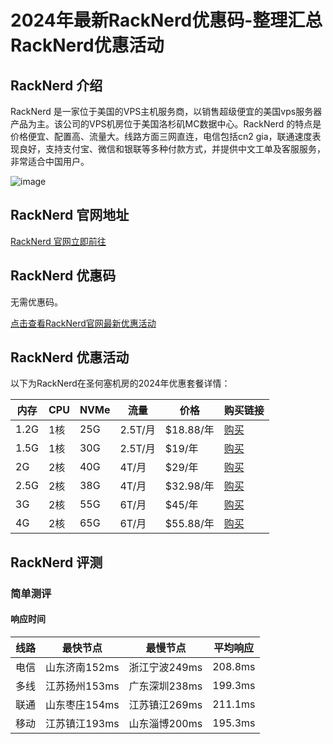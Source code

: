 # 2024年最新RackNerd优惠码-整理汇总RackNerd优惠活动

## RackNerd 介绍

RackNerd 是一家位于美国的VPS主机服务商，以销售超级便宜的美国vps服务器产品为主。该公司的VPS机房位于美国洛杉矶MC数据中心。RackNerd 的特点是价格便宜、配置高、流量大。线路方面三网直连，电信包括cn2 gia，联通速度表现良好，支持支付宝、微信和银联等多种付款方式，并提供中文工单及客服服务，非常适合中国用户。

![image](https://github.com/sammieburrill623/RackNerd/assets/167663553/ea4e32f2-6f52-435f-9732-c7bf0e5be3b9)

## RackNerd 官网地址

[RackNerd 官网立即前往](https://my.racknerd.com/aff.php?aff=11397)

## RackNerd 优惠码

无需优惠码。

[点击查看RackNerd官网最新优惠活动](https://my.racknerd.com/aff.php?aff=11397)

## RackNerd 优惠活动

以下为RackNerd在圣何塞机房的2024年优惠套餐详情：

| 内存 | CPU | NVMe | 流量   | 价格    | 购买链接                                          |
|------|-----|------|--------|---------|--------------------------------------------------|
| 1.2G | 1核 | 25G  | 2.5T/月 | $18.88/年 | [购买](https://my.racknerd.com/aff.php?aff=11397&pid=830) |
| 1.5G | 1核 | 30G  | 2.5T/月 | $19/年   | [购买](https://my.racknerd.com/aff.php?aff=11397&pid=797) |
| 2G   | 2核 | 40G  | 4T/月   | $29/年   | [购买](https://my.racknerd.com/aff.php?aff=11397&pid=798) |
| 2.5G | 2核 | 38G  | 4T/月   | $32.98/年 | [购买](https://my.racknerd.com/aff.php?aff=11397&pid=831) |
| 3G   | 2核 | 55G  | 6T/月   | $45/年   | [购买](https://my.racknerd.com/aff.php?aff=11397&pid=799) |
| 4G   | 2核 | 65G  | 6T/月   | $55.88/年 | [购买](https://my.racknerd.com/aff.php?aff=11397&pid=832) |

## RackNerd 评测

### 简单测评

#### 响应时间

| 线路 | 最快节点      | 最慢节点      | 平均响应   |
|------|--------------|--------------|-----------|
| 电信 | 山东济南152ms | 浙江宁波249ms | 208.8ms   |
| 多线 | 江苏扬州153ms | 广东深圳238ms | 199.3ms   |
| 联通 | 山东枣庄154ms | 江苏镇江269ms | 211.1ms   |
| 移动 | 江苏镇江193ms | 山东淄博200ms | 195.3ms   |

